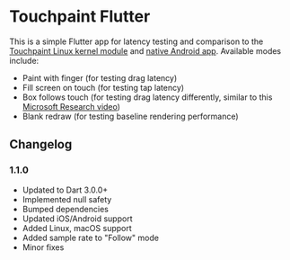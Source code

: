# Touchpaint Flutter

This is a simple Flutter app for latency testing and comparison to the [Touchpaint Linux kernel module](https://github.com/kdrag0n/touchpaint) and [native Android app](https://github.com/kdrag0n/touchpaint-android). Available modes include:

- Paint with finger (for testing drag latency)
- Fill screen on touch (for testing tap latency)
- Box follows touch (for testing drag latency differently, similar to this [Microsoft Research video](https://www.youtube.com/watch?v=vOvQCPLkPt4))
- Blank redraw (for testing baseline rendering performance)

## Changelog

### 1.1.0
- Updated to Dart 3.0.0+
- Implemented null safety
- Bumped dependencies
- Updated iOS/Android support
- Added Linux, macOS support
- Added sample rate to "Follow" mode
- Minor fixes

